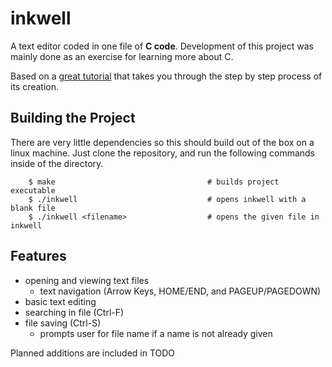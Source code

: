 # inkwell

A text editor coded in one file of **C code**. Development of this project was mainly done as an exercise for learning more about C.

Based on a [great tutorial](https://viewsourcecode.org/snaptoken/kilo/index.html) that takes you through the step by step process of its creation.

## Building the Project

There are very little dependencies so this should build out of the box on a linux machine. Just clone the repository, and run the following commands inside of the directory.


```
    $ make                                  # builds project executable
    $ ./inkwell                             # opens inkwell with a blank file
    $ ./inkwell <filename>                  # opens the given file in inkwell
```

## Features

- opening and viewing text files
    - text navigation (Arrow Keys, HOME/END, and PAGEUP/PAGEDOWN)
- basic text editing
- searching in file (Ctrl-F)
- file saving (Ctrl-S)
    - prompts user for file name if a name is not already given

Planned additions are included in TODO
